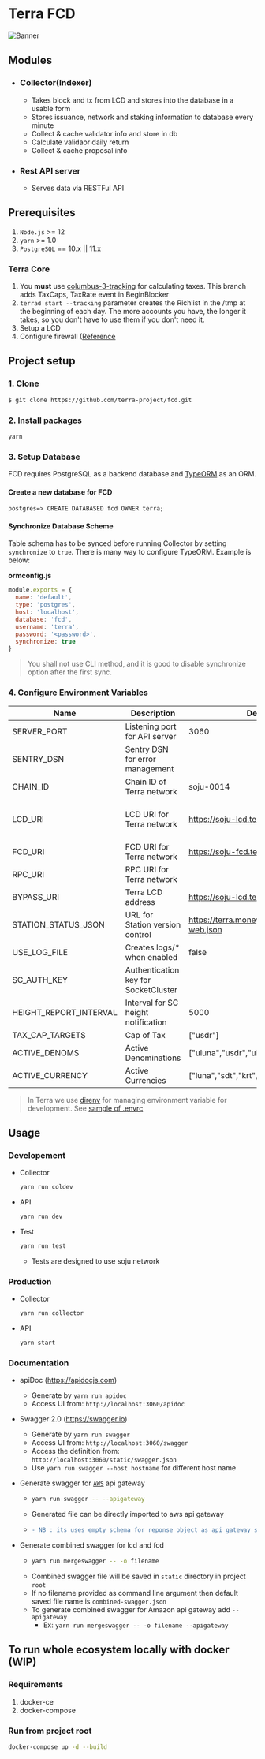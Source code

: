 # Terra FCD

![Banner](banner.png)

## Modules
* ### Collector(Indexer)
  - Takes block and tx from LCD and stores into the database in a usable form
  - Stores issuance, network and staking information to database every minute
  - Collect & cache validator info and store in db
  - Calculate validaor daily return
  - Collect & cache proposal info
* ### Rest API server
  * Serves data via RESTFul API

## Prerequisites
1. `Node.js` >= 12
1. `yarn` >= 1.0
1. `PostgreSQL` == 10.x || 11.x

### Terra Core
1. You __must__ use [columbus-3-tracking](https://github.com/terra-project/core/tree/columbus-3-tracking) for calculating taxes. This branch adds TaxCaps, TaxRate event in BeginBlocker
1. `terrad start --tracking` parameter creates the Richlist in the /tmp at the beginning of each day. The more accounts you have, the longer it takes, so you don't have to use them if you don't need it.
1. Setup a LCD
1. Configure firewall ([Reference](https://docs.terra.money/docs/node-production#firewall-configuration)

## Project setup

### 1. Clone
```bash
$ git clone https://github.com/terra-project/fcd.git
```

### 2. Install packages
```bash
yarn
```

### 3. Setup Database
FCD requires PostgreSQL as a backend database and [TypeORM](https://github.com/typeorm/typeorm) as an ORM.

#### Create a new database for FCD
```psql
postgres=> CREATE DATABASED fcd OWNER terra;
```
#### Synchronize Database Scheme
Table schema has to be synced before running Collector by setting `synchronize` to `true`. There is many way to configure TypeORM. Example is below:

**ormconfig.js**
```javascript
module.exports = {
  name: 'default',
  type: 'postgres',
  host: 'localhost',
  database: 'fcd',
  username: 'terra',
  password: '<password>',
  synchronize: true
}
```

> You shall not use CLI method, and it is good to disable synchronize option after the first sync.

### 4. Configure Environment Variables
| Name                | Description                     | Default                                      | Module(s)                          |
|---------------------|---------------------------------|----------------------------------------------|------------------------------------|
| SERVER_PORT         | Listening port for API server   | 3060                                         | API                                |
| SENTRY_DSN          | Sentry DSN for error management |                                              | All                                |
| CHAIN_ID            | Chain ID of Terra network       | soju-0014                                    | API, Collector                     |
| LCD_URI             | LCD URI for Terra network       | https://soju-lcd.terra.dev                   | API, Collector, Validator Scrapper |
| FCD_URI             | FCD URI for Terra network       | https://soju-fcd.terra.dev                   | Collector                          |
| RPC_URI             | RPC URI for Terra network       | <required>                                   | Collector                          |
| BYPASS_URI          | Terra LCD address               | https://soju-lcd.terra.dev                   | API                                |
| STATION_STATUS_JSON | URL for Station version control | https://terra.money/station/version-web.json | API                                |
| USE_LOG_FILE        | Creates logs/* when enabled     | false                                        | All                                |
| SC_AUTH_KEY         | Authentication key for SocketCluster | <required>                              | API                                |
| HEIGHT_REPORT_INTERVAL | Interval for SC height notification | 5000                                  | API                                |
| TAX_CAP_TARGETS     | Cap of Tax                      | ["usdr"]                                     | API                                |
| ACTIVE_DENOMS       | Active Denominations            | ["uluna","usdr","ukrw","uusd","umnt"]        | API                                |
| ACTIVE_CURRENCY     | Active Currencies               | ["luna","sdt","krt","ust","mnt"]             | API                                |

> In Terra we use [direnv](https://direnv.net) for managing environment variable for development. See [sample of .envrc](.envrc_sample)

## Usage
### Developement
* Collector
  ```bash
  yarn run coldev
  ```
* API
  ```bash
  yarn run dev
  ```
* Test
  ```bash
  yarn run test
  ```
  * Tests are designed to use soju network

### Production
* Collector
  ```bash
  yarn run collector
  ```
* API
  ```bash
  yarn start
  ```

### Documentation
* apiDoc (https://apidocjs.com)
  - Generate by `yarn run apidoc`
  - Access UI from: `http://localhost:3060/apidoc`
* Swagger 2.0 (https://swagger.io)
  - Generate by `yarn run swagger`
  - Access UI from: `http://localhost:3060/swagger`
  - Access the definition from: `http://localhost:3060/static/swagger.json` 
  - Use `yarn run swagger --host hostname` for different host name
* Generate swagger for [`AWS`](https://aws.amazon.com/api-gateway/) api gateway
  - ```sh
    yarn run swagger -- --apigateway
    ```
  - Generated file can be directly imported to aws api gateway
  - ```diff 
    - NB : its uses empty schema for reponse object as api gateway support object and properties name only having alphanum. 
    ```

* Generate combined swagger for lcd and fcd
  - ```sh
    yarn run mergeswagger -- -o filename
    ```
  - Combined swagger file will be saved in `static` directory in project `root`
  - If no filename provided as command line argument then default saved file name is `combined-swagger.json`
  - To generate combined swagger for Amazon api gateway add `--apigateway`
    - Ex: ```
            yarn run mergeswagger -- -o filename --apigateway
          ```

## To run whole ecosystem locally with docker (WIP)
### Requirements
1. docker-ce
2. docker-compose
### Run from project root
```bash
docker-compose up -d --build
```
